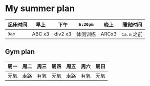 ---
---

# My summer plan

| 起床时间  |  早上  | 下午  | `6:20pm` | 晚上 | 睡觉时间 |
|------|------|------|--------------|-----|-------|
| `9am` | ABC x3 | div2 x3| 体测训练| ARCx3 | `1a.m` 之前|

## Gym plan

| 周一 |  周二  |  周三  | 周四 | 周五 | 周六 | 周日 |
|------|------|------|--------------|-----|-------|-----|
| 无氧 | 走路 | 有氧 | 无氧 | 走路 | 有氧 | 无氧 |
